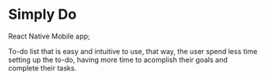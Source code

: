 # Simply Do
React Native Mobile app;

To-do list that is easy and intuitive to use, that way, the user spend less time setting up the to-do,
having more time to acomplish their goals and complete their tasks.
